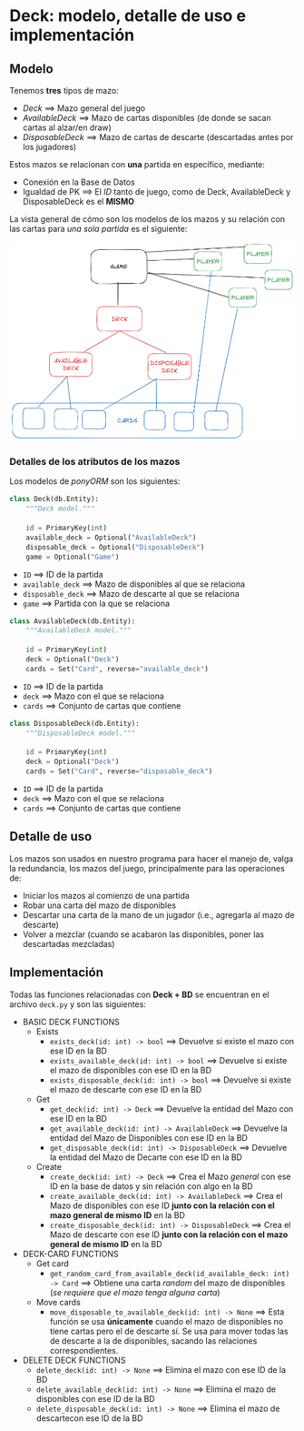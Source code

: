 # Deck: modelo, detalle de uso e implementación

## Modelo

Tenemos **tres** tipos de mazo:

- _Deck_ ==> Mazo general del juego
- _AvailableDeck_ ==> Mazo de cartas disponibles (de donde se sacan cartas al alzar/en draw)
- _DisposableDeck_ ==> Mazo de cartas de descarte (descartadas antes por los jugadores)

Estos mazos se relacionan con **una** partida en específico, mediante:

- Conexión en la Base de Datos
- Igualdad de PK ==> El _ID_ tanto de juego, como de Deck, AvailableDeck y DisposableDeck es el **MISMO**

La vista general de cómo son los modelos de los mazos y su relación con las cartas para _una sola partida_ es el siguiente:

![Modelo de los mazos](img/deck_model.png)

### Detalles de los atributos de los mazos

Los modelos de _ponyORM_ son los siguientes:

```py
class Deck(db.Entity):
    """Deck model."""

    id = PrimaryKey(int)
    available_deck = Optional("AvailableDeck")
    disposable_deck = Optional("DisposableDeck")
    game = Optional("Game")
```

- `ID` ==> ID de la partida
- `available_deck` ==> Mazo de disponibles al que se relaciona
- `disposable_deck` ==> Mazo de descarte al que se relaciona
- `game` ==> Partida con la que se relaciona

```py
class AvailableDeck(db.Entity):
    """AvailableDeck model."""

    id = PrimaryKey(int)
    deck = Optional("Deck")
    cards = Set("Card", reverse="available_deck")
```

- `ID` ==> ID de la partida
- `deck` ==> Mazo con el que se relaciona
- `cards` ==> Conjunto de cartas que contiene

```py
class DisposableDeck(db.Entity):
    """DisposableDeck model."""

    id = PrimaryKey(int)
    deck = Optional("Deck")
    cards = Set("Card", reverse="disposable_deck")
```

- `ID` ==> ID de la partida
- `deck` ==> Mazo con el que se relaciona
- `cards` ==> Conjunto de cartas que contiene

## Detalle de uso

Los mazos son usados en nuestro programa para hacer el manejo de, valga la redundancia, los mazos del juego, principalmente para las operaciones de:

- Iniciar los mazos al comienzo de una partida
- Robar una carta del mazo de disponibles
- Descartar una carta de la mano de un jugador (i.e., agregarla al mazo de descarte)
- Volver a mezclar (cuando se acabaron las disponibles, poner las descartadas mezcladas)

## Implementación

Todas las funciones relacionadas con **Deck + BD** se encuentran en el archivo `deck.py` y son las siguientes:

- BASIC DECK FUNCTIONS
	- Exists
		- `exists_deck(id: int) -> bool` ==> Devuelve si existe el mazo con ese ID en la BD
		- `exists_available_deck(id: int) -> bool` ==> Devuelve si existe el mazo de disponibles con ese ID en la BD
		- `exists_disposable_deck(id: int) -> bool` ==> Devuelve si existe el mazo de descarte con ese ID en la BD
	- Get
		- `get_deck(id: int) -> Deck` ==> Devuelve la entidad del Mazo con ese ID en la BD
		- `get_available_deck(id: int) -> AvailableDeck` ==> Devuelve la entidad del Mazo de Disponibles con ese ID en la BD
		- `get_disposable_deck(id: int) -> DisposableDeck` ==> Devuelve la entidad del Mazo de Decarte con ese ID en la BD
	- Create
		- `create_deck(id: int) -> Deck` ==> Crea el Mazo _general_ con ese ID en la base de datos y sin relación con algo en la BD
		- `create_available_deck(id: int) -> AvailableDeck` ==> Crea el Mazo de disponibles con ese ID **junto con la relación con el mazo general de mismo ID** en la BD
		- `create_disposable_deck(id: int) -> DisposableDeck` ==> Crea el Mazo de descarte con ese ID **junto con la relación con el mazo general de mismo ID** en la BD
- DECK-CARD FUNCTIONS
	- Get card
		- `get_random_card_from_available_deck(id_available_deck: int) -> Card` ==> Obtiene una carta _random_ del mazo de disponibles (_se requiere que el mazo tenga alguna carta_)
	- Move cards
		- `move_disposable_to_available_deck(id: int) -> None` ==> Esta función se usa **únicamente** cuando el mazo de disponibles no tiene cartas pero el de descarte sí. Se usa para mover todas las de descarte a la de disponibles, sacando las relaciones correspondientes.
- DELETE DECK FUNCTIONS
	- `delete_deck(id: int) -> None` ==> Elimina el mazo con ese ID de la BD
	- `delete_available_deck(id: int) -> None` ==> Elimina el mazo de disponibles con ese ID de la BD
	- `delete_disposable_deck(id: int) -> None` ==> Elimina el mazo de descartecon ese ID de la BD
